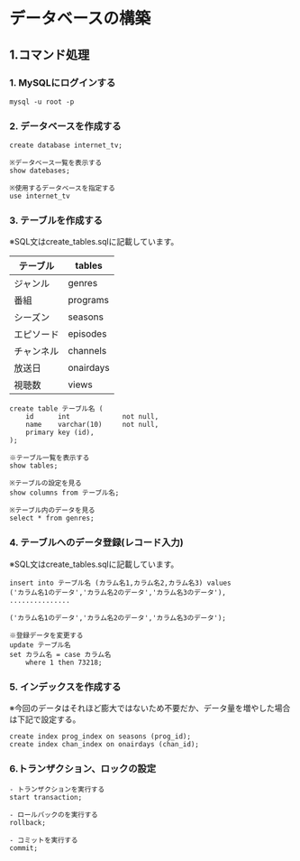 # データベースの構築

## 1.コマンド処理
### 1. MySQLにログインする
```
mysql -u root -p
```

### 2. データベースを作成する
```
create database internet_tv;

※データベース一覧を表示する
show datebases;

※使用するデータベースを指定する
use internet_tv
```

### 3. テーブルを作成する  
※SQL文はcreate_tables.sqlに記載しています。  

|テーブル|tables|  
| ---- | ---- |  
|ジャンル|genres|   
|番組 | programs  |
|シーズン |   seasons |
|エピソード|  episodes |
|チャンネル | channels|
|放送日 |onairdays|
|視聴数 |views|

```
create table テーブル名 (   
    id      int             not null,
    name    varchar(10)     not null,
    primary key (id),   
);
````

```
※テーブル一覧を表示する
show tables;

※テーブルの設定を見る
show columns from テーブル名;

※テーブル内のデータを見る
select * from genres;
```

### 4. テーブルへのデータ登録(レコード入力)
※SQL文はcreate_tables.sqlに記載しています。

```
insert into テーブル名 (カラム名1,カラム名2,カラム名3) values
('カラム名1のデータ','カラム名2のデータ','カラム名3のデータ'),
...............

('カラム名1のデータ','カラム名2のデータ','カラム名3のデータ');
```

```
※登録データを変更する
update テーブル名
set カラム名 = case カラム名
    where 1 then 73218;
```

### 5. インデックスを作成する
※今回のデータはそれほど膨大ではないため不要だか、データ量を増やした場合は下記で設定する。
```
create index prog_index on seasons (prog_id);
create index chan_index on onairdays (chan_id);
```

### 6.トランザクション、ロックの設定

```
- トランザクションを実行する
start transaction;

- ロールバックのを実行する
rollback;

- コミットを実行する
commit;
```

